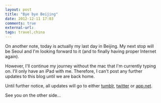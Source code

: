 ```yaml
---
layout: post
title: "Bye bye Beijing"
date: 2012-12-11 17:03
comments: true
external-url: 
tags: travel,china
---
```


On another note, today is actually my last day in Beijing. My next stop will be Seoul and I'm looking forward to it (and to finally having proper Internet again).

However, I'll continue my journey without the mac that I'm currently typing on. I'll only have an iPad with me. Therefore, I can't post any further updates to this blog until we are back home.

Until further notice, all updates will go to either [tumblr](http://mo-gr.tumblr.com), [twitter](http://twitter.com/mo_gr) or [app.net](https://alpha.app.net/mo).

See you on the other side...
